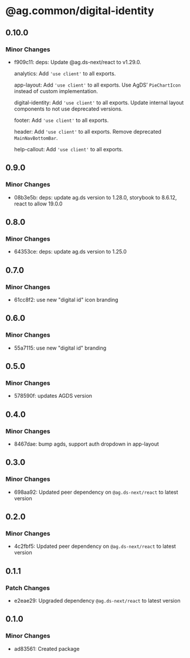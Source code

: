 # @ag.common/digital-identity

## 0.10.0

### Minor Changes

- f909c11: deps: Update @ag.ds-next/react to v1.29.0.

  analytics: Add `'use client'` to all exports.

  app-layout: Add `'use client'` to all exports. Use AgDS’ `PieChartIcon` instead of custom implementation.

  digital-identity: Add `'use client'` to all exports. Update internal layout components to not use deprecated versions.

  footer: Add `'use client'` to all exports.

  header: Add `'use client'` to all exports. Remove deprecated `MainNavBottomBar`.

  help-callout: Add `'use client'` to all exports.

## 0.9.0

### Minor Changes

- 08b3e5b: deps: update ag.ds version to 1.28.0, storybook to 8.6.12, react to allow 19.0.0

## 0.8.0

### Minor Changes

- 64353ce: deps: update ag.ds version to 1.25.0

## 0.7.0

### Minor Changes

- 61cc8f2: use new "digital id" icon branding

## 0.6.0

### Minor Changes

- 55a7115: use new "digital id" branding

## 0.5.0

### Minor Changes

- 578590f: updates AGDS version

## 0.4.0

### Minor Changes

- 8467dae: bump agds, support auth dropdown in app-layout

## 0.3.0

### Minor Changes

- 698aa92: Updated peer dependency on `@ag.ds-next/react` to latest version

## 0.2.0

### Minor Changes

- 4c2fbf5: Updated peer dependency on `@ag.ds-next/react` to latest version

## 0.1.1

### Patch Changes

- e2eae29: Upgraded dependency `@ag.ds-next/react` to latest version

## 0.1.0

### Minor Changes

- ad83561: Created package
